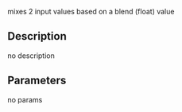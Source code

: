 mixes 2 input values based on a blend (float) value




## Description
no description
## Parameters
no params